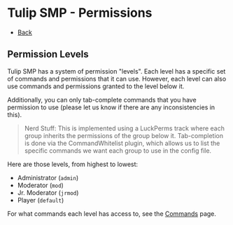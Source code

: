 # Tulip SMP - Permissions

- [Back](/docs)

## Permission Levels

Tulip SMP has a system of permission "levels". Each level has a specific set of commands and permissions that it can use. However, each level can also use commands and permissions granted to the level below it.

Additionally, you can only tab-complete commands that you have permission to use (please let us know if there are any inconsistencies in this).

> Nerd Stuff: This is implemented using a LuckPerms track where each group inherits the permissions of the group below it. 
> Tab-completion is done via the CommandWhitelist plugin, which allows us to list the specific commands we want each group to use in the config file.

Here are those levels, from highest to lowest:

- Administrator (`admin`)
- Moderator (`mod`)
- Jr. Moderator (`jrmod`)
- Player (`default`)

For what commands each level has access to, see the [Commands](/docs/commands) page.